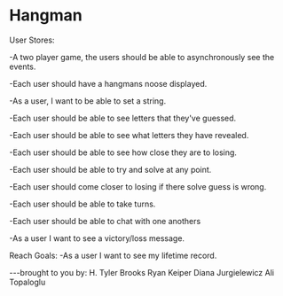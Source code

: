# Hangman


User Stores:

-A two player game, the users should be able to asynchronously see the events.

-Each user should have a hangmans noose displayed.

-As a user, I want to be able to set a string.

-Each user should be able to see letters that they've guessed.

-Each user should be able to see what letters they have revealed.

-Each user should be able to see how close they are to losing.

-Each user should be able to try and solve at any point.

-Each user should come closer to losing if there solve guess is wrong.

-Each user should be able to take turns.

-Each user should be able to chat with one anothers

-As a user I want to see a victory/loss message.

Reach Goals:
-As a user I want to see my lifetime record.










  ---brought to you by:
   H. Tyler Brooks
   Ryan Keiper
   Diana Jurgielewicz
   Ali Topaloglu
